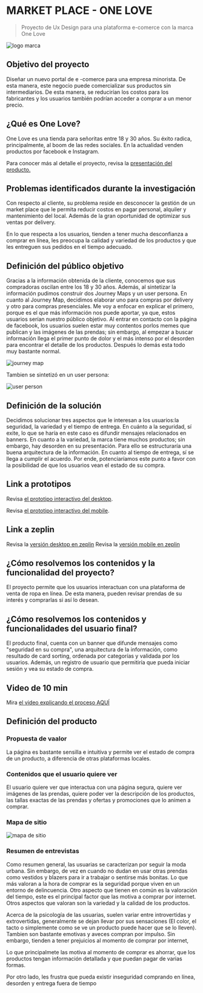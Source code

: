 # MARKET PLACE - ONE LOVE
> Proyecto de Ux Design para una plataforma e-comerce con la marca One Love

![logo marca](https://fotos.subefotos.com/4d07eeead61b964fe7c8224e4a2100e6o.jpg)

## Objetivo del proyecto
Diseñar un nuevo portal de e -comerce para una empresa minorista. De esta manera, este negocio puede comercializar sus productos sin intermediarios. De esta manera, se reducirían los costos para los fabricantes y los usuarios también podrían acceder a comprar a un menor precio.

## ¿Qué es One Love?
One Love es una tienda para señoritas entre 18 y 30 años. Su éxito radica, principalmente, al boom de las redes sociales. En la actualidad venden productos por facebook e Instagram.

Para conocer más al detalle el proyecto, revisa la [presentación del producto.](https://docs.google.com/presentation/d/1sAYuZ9awqnoQYfLkG3-8BLhILsEGoHF6EoWFpeu5KX4/edit?usp=sharing)

## Problemas identificados durante la investigación
Con respecto al cliente, su problema reside en desconocer la gestión de un market place que le permita reducir costos en pagar personal, alquiler y mantenimiento del local. Además de la gran oportunidad de optimizar sus ventas por delivery.

En lo que respecta a los usuarios, tienden a tener mucha desconfianza a comprar en línea, les preocupa la calidad y variedad de los productos y que les entreguen sus pedidos en el tiempo adecuado.

## Definición del público objetivo

Gracias a la información obtenida de la cliente, conocemos que sus compradoras oscilan entre los 18 y 30 años. 
Además, al sintetizar la información pudimos construir dos Journey Maps y un user persona.
En cuanto al Journey Map, decidimos elaborar uno para compras por delivery y otro para compras presenciales. Me voy a enfocar en explicar el primero, porque es el que más información nos puede aportar, ya que, estos usuarios serían nuestro público objetivo.
Al entrar en contacto con la página de facebook, los usuarios suelen estar muy contentos porlos memes que publican y las imágenes de las prendas; sin embargo, al empezar a buscar información llega el primer punto de dolor y el más intenso por el desorden para encontrar el detalle de los productos. Después lo demás esta todo muy bastante normal.

![journey map](https://fotos.subefotos.com/e48015b6979b81b33794e57f3b36d32do.jpg)

Tambien se sintetizó en un user persona:

![user person](http://img.fenixzone.net/i/bVwPRpq.jpeg)


## Definición de la solución
Decidimos solucionar tres aspectos que le interesan a los usuarios:la seguridad, la variedad y el tiempo de entrega.
En cuánto a la seguridad, sí exite, lo que se haría en este caso es difundir mensajes relacionados en banners.
En cuanto a la variedad, la marca tiene muchos productos; sin embargo, hay desorden en su presentación. Para ello se estructuraría una buena arquitectura de la información.
En cuanto al tiempo de entrega, sí se llega a cumplir el acuerdo. Por ende, potenciaríamos este punto a favor con la posibilidad de que los usuarios vean el estado de su compra.

## Link a prototipos
Revisa [el prototipo interactivo del desktop](https://www.figma.com/file/N2jgGGTyUkneynXbgbNFTRbM/ONE-LOVE-DESKTOP).

Revisa [el prototipo interactivo del mobile](https://www.figma.com/file/FsLLFW4wGAOlJ0zEpD11TaQ3/ONE-LOVE-MOBILE-iteraci%C3%B3n).

## Link a zeplin
Revisa la [versión desktop en zeplin](https://zpl.io/brEQP33)
Revisa la [versión mobile en zeplin](https://zpl.io/a3l8OGl)

## ¿Cómo resolvemos los contenidos y la funcionalidad del proyecto?
El proyecto permite que los usuarios interactuan con una plataforma de venta de ropa en línea. De esta manera, pueden revisar prendas de su interés y comprarlas si así lo desean.

## ¿Cómo resolvemos los contenidos y funcionalidades del usuario final?
El producto final, cuenta con un banner que difunde mensajes como "seguridad en su compra", una arquitectura de la información, como resultado de card sorting, ordenada por categorías y validada por los usuarios. Además, un registro de usuario que permitiría que pueda iniciar sesión y vea su estado de compra.

## Video de 10 min
Mira [el video explicando el proceso AQUÍ](https://www.youtube.com/watch?v=gM05egTkvXQ)

## Definición del producto

### Propuesta de vaalor
La página es bastante sensilla e intuitiva y permite ver el estado de compra de un producto, a diferencia de otras plataformas locales.

### Contenidos que el usuario quiere ver
El usuario quiere ver que interactua con una página segura, quiere ver imágenes de las prendas, quiere poder ver la descripción de los productos, las tallas exactas de las prendas y ofertas y promociones que lo animen a comprar.

### Mapa de sitio
![mapa de sitio](http://img.fenixzone.net/i/AizuITy.jpeg)

### Resumen de entrevistas
Como resumen general, las usuarias se caracterizan por seguir la moda urbana. Sin embargo, de vez en cuando no dudan en usar otras prendas como vestidos y blazers para ir a trabajar o sentirse más bonitas. Lo que más valoran a la hora de comprar es la seguridad porque viven en un entorno de delincuencia. Otro aspecto que tienen en común es la valoración del tiempo, este es el principal factor que las motiva a comprar por internet. Otros aspectos que valoran son la variedad y la calidad de los productos.

Acerca de la psicología de las usuarias, suelen variar entre introvertidas y extrovertidas, generalmente se dejan llevar por sus sensaciones (El color, el tacto o simplemente como se ve un producto puede hacer que se lo lleven). Tambien son bastante emotivas y aveces compran por impulso. Sin embargo, tienden a tener prejuicios al momento de comprar por internet,

Lo que principalmete las motiva al momento de comprar es ahorrar, que los productos tengan información detallada y que puedan pagar de varias formas. 

Por otro lado, les frustra que pueda existir inseguridad comprando en línea, desorden y entrega fuera de tiempo
